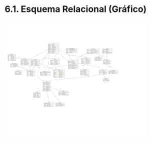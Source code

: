 # 6.1. Esquema Relacional (Gráfico)

<div align="center">
<a>
    <img src="https://github.com/fiis-bd242/bd242-grupo6/blob/main/src/Esquema%20relacional%20-%20mod.drawio.png?raw=true"Logo" width="450" style=" padding-right: 60px;">
</a>
</div>

